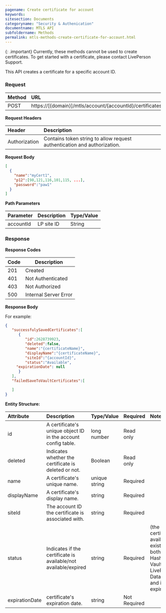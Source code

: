 ```yaml
---
pagename: Create certificate for account
keywords:
sitesection: Documents
categoryname: "Security & Authenication"
documentname: MTLS API
subfoldername: Methods
permalink: mtls-methods-create-certificate-for-account.html
---
```


{: .important}
Currently, these methods cannot be used to create certificates. To get started with a certificate, please contact LivePerson Support.

This API creates a certificate for a specific account ID.

### Request

|Method|      URL|  
|:--------  |:---  |
|POST|  https://[{domain}]/mtls/account/{accountId}/certificates |


**Request Headers**

|Header         |Description  |
|:------|        :--------  |
|Authorization|    Contains token string to allow request authentication and authorization.  |

**Request Body**

```json
[
  {
  	"name":"myCert1",
  	"p12":[98,121,116,101,115, ...],
  	"password":"paw1"
  }
]
```

**Path Parameters**

|Parameter|  Description|  Type/Value |
|:------    |:--------    |:--------|
|accountId|  LP site ID |   String |

### Response

**Response Codes**

| Code | Description           |
|------|-----------------------|
| 201  | Created               |
| 401  | Not Authenticated     |
| 403  | Not Authorized        |
| 500  | Internal Server Error |


**Response Body**

For example:

```json
{  
   "successfulySavedCertificates":[  
      {  
         "id":2628739923,
         "deleted":false,
         "name":"{certificateName}",
         "displayName":"{certificateName}",
         "siteId":"{accountId}",
         "status":"Available",
	 "expirationDate": null
      }
   ],
   "failedSaveToVaultCertificates":[  

   ]
}
```

**Entity Structure:**

| Attribute | Description  | Type/Value | Required | Notes |
| :------   | :--------    | :-------- | :--- | :--- |
| id | A certificate's unique object ID in the account config table. | long number | Read only | |
| deleted   | Indicates whether the certificate is deleted or not. | Boolean | Read only | |
| name | A certificate's unique name. | unique string | Required | |
| displayName    | A certificate's display name.  | string | Required | |
| siteId | The account ID the certificate is associated with. | string | Required | |
| status | Indicates if the certificate is available/not available/expired | string | Required | (the certificate is available if it exists at both Hashicorp Vault and LivePerson's Data Base and if isn't expired)|
| expirationDate | certificate's expiration date. | string | Not Required | |
